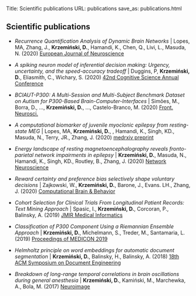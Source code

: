 Title: Scientific publications
URL: publications
save_as: publications.html

## <i class="fas fa-atom"></i> Scientific publications

- *Recurrence Quantification Analysis of Dynamic Brain Networks* | 
Lopes, MA, Zhang, J., **Krzemiński, D.**, Hamandi, K., Chen, Q., Livi, L., Masuda, N. (2020) 
<a href="https://onlinelibrary.wiley.com/doi/full/10.1111/ejn.14960" target="_blank">European Journal of Neuroscience</a>

- *A spiking neuron model of inferential decision making: Urgency, uncertainty, and the speed-accuracy tradeoff* | Duggins, P, **Krzemiński, D.**, Eliasmith, C., Wichary, S. (2020) <a href="http://compneuro.uwaterloo.ca/files/publications/duggins.2020.pdf" target="_blank">42nd Cognitive Science Annual Conference</a> 

- *BCIAUT-P300: A Multi-Session and Multi-Subject Benchmark Dataset on Autism for P300-Based Brain-Computer-Interfaces* | Simões, M., Borra, D., ..., **Krzemiński, D.**,  ..., Castelo-Branco, M. (2020) 
<a href="https://www.frontiersin.org/articles/10.3389/fnins.2020.568104/full" target="_blank">Front. Neurosci.</a>

- *A computational biomarker of juvenile myoclonic epilepsy from resting-state MEG* | 
Lopes, MA, **Krzemiński, D.**,  , Hamandi, K., Singh, KD., Masuda, N., Terry, JR., Zhang, J. (2020) 
<a href="https://www.medrxiv.org/content/10.1101/2020.05.18.20102681v1" target="_blank">medrxiv preprint</a>

- *Energy landscape of resting magnetoencephalography reveals fronto-parietal network impairments in epilepsy* | 
**Krzemiński, D.**, Masuda, N., Hamandi, K., Singh, KD., Routley, B., Zhang, J. (2020) 
<a href="https://www.mitpressjournals.org/doi/abs/10.1162/netn_a_00125" target="_blank">Network Neuroscience</a>

- *Reward certainty and preference bias selectively shape voluntary decisions* | 
Zajkowski, W., **Krzemiński, D.**, Barone, J., Evans. LH., Zhang, J. (2020) 
<a href="https://www.biorxiv.org/content/10.1101/832311v1" target="_blank">Computational Brain & Behavior</a>

- *Cohort Selection for Clinical Trials From Longitudinal Patient Records: Text Mining Approach* | 
Spasic, I., **Krzemiński, D.**, Corcoran, P., Balinsky, A. (2019) 
<a href="https://medinform.jmir.org/2019/4/e15980/" target="_blank">JMIR Medical Informatics</a>

- *Classification of P300 Component Using a Riemannian Ensemble Approach* | 
**Krzemiński, D.**, Michelmann, S., Treder, M., Santamaria, L. (2019) 
<a href="https://link.springer.com/chapter/10.1007/978-3-030-31635-8_229" target="_blank">Proceedings of MEDICON 2019</a>

- *Helmholtz principle on word embeddings for automatic document segmentation* | 
**Krzemiński, D.**, Balinsky, H., Balinsky, A. (2018) 
<a href="https://dl.acm.org/doi/abs/10.1145/3209280.3229103" target="_blank">18th ACM Symposium on Document Engineering</a>

- *Breakdown of long-range temporal correlations in brain oscillations during general anesthesia* | 
**Krzemiński, D.**, Kamiński, M., Marchewka, A., Bola, M.  (2017) 
<a href="https://www.sciencedirect.com/science/article/pii/S1053811917306158" target="_blank">Neuroimage</a>